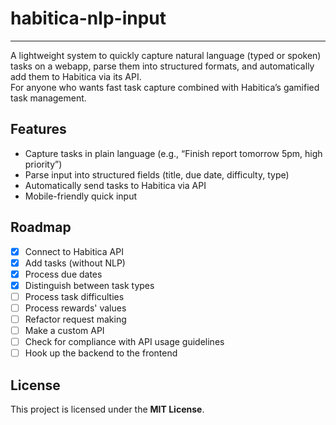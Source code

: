 # habitica-nlp-input
---
A lightweight system to quickly capture natural language (typed or spoken) tasks on a webapp, parse them into structured formats, and automatically add them to Habitica via its API.  
For anyone who wants fast task capture combined with Habitica’s gamified task management.

## Features
- Capture tasks in plain language (e.g., “Finish report tomorrow 5pm, high priority”)  
- Parse input into structured fields (title, due date, difficulty, type)  
- Automatically send tasks to Habitica via API  
- Mobile-friendly quick input 

## Roadmap
- [x] Connect to Habitica API
- [x] Add tasks (without NLP)
- [x] Process due dates
- [x] Distinguish between task types
- [ ] Process task difficulties
- [ ] Process rewards' values
- [ ] Refactor request making
- [ ] Make a custom API
- [ ] Check for compliance with API usage guidelines
- [ ] Hook up the backend to the frontend

## License
This project is licensed under the **MIT License**.
